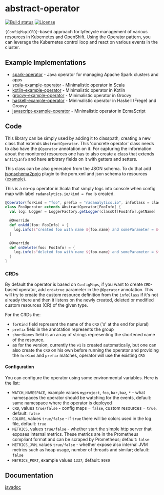 # abstract-operator

[![Build status](https://travis-ci.org/jvm-operators/abstract-operator.svg?branch=master)](https://travis-ci.org/jvm-operators/abstract-operator)
[![License](https://img.shields.io/badge/license-Apache--2.0-blue.svg)](http://www.apache.org/licenses/LICENSE-2.0)

`{ConfigMap|CRD}`-based approach for lyfecycle management of various resources in Kubernetes and OpenShift. Using the Operator pattern, you can leverage the Kubernetes control loop and react on various events in the cluster.

## Example Implementations
* [spark-operator](https://github.com/radanalyticsio/spark-operator) - Java operator for managing Apache Spark clusters and apps
* [scala-example-operator](https://github.com/jvm-operators/scala-example-operator) - Minimalistic operator in Scala
* [kotlin-example-operator](https://github.com/jvm-operators/kotlin-example-operator) - Minimalistic operator in Kotlin
* [groovy-example-operator](https://github.com/jvm-operators/groovy-example-operator) - Minimalistic operator in Groovy
* [haskell-example-operator](https://github.com/jvm-operators/haskell-example-operator) - Minimalistic operator in Haskell (Frege) and Groovy
* [javascript-example-operator](https://github.com/jvm-operators/javascript-example-operator) - Minimalistic operator in EcmaScript

## Code
This library can be simply used by adding it to classpath; creating a new class that extends `AbstractOperator`. This 'concrete operator' class needs to also have the `@Operator` annotation on it. For capturing the information about the monitored resources one has to also create a class that extends `EntityInfo` and have arbitrary fields on it with getters and setters.

This class can be also generated from the JSON schema. To do that add [jsonschema2pojo](https://github.com/radanalyticsio/spark-operator/blob/4f72e740ea2126843b0c240bd800a74169d5f1c2/pom.xml#L50:L53) plugin to the pom.xml and json schema to resources ([example](https://github.com/radanalyticsio/spark-operator/tree/4f72e740ea2126843b0c240bd800a74169d5f1c2/src/main/resources/schema)).

This is a no-op operator in Scala that simply logs into console when config map with label `radanalytics.io/kind = foo` is created.

```Scala
@Operator(forKind = "foo", prefix = "radanalytics.io", infoClass = classOf[FooInfo])
class FooOperator extends AbstractOperator[FooInfo] {
  val log: Logger = LoggerFactory.getLogger(classOf[FooInfo].getName)

  @Override
  def onAdd(foo: FooInfo) = {
    log.info(s"created foo with name ${foo.name} and someParameter = ${foo.someParameter}")
  }

  @Override
  def onDelete(foo: FooInfo) = {
    log.info(s"deleted foo with name ${foo.name} and someParameter = ${foo.someParameter}")
  }
}
```

### CRDs
By default the operator is based on `ConfigMaps`, if you want to create `CRD`-based operator, add `crd=true` parameter in the `@Operator` annotation. This will try to create the custom resource definition from the `infoClass` if it's not already there and then it listens on the newly created, deleted or modified custom resources (CR) of the given type.

For the CRDs the:
* `forKind` field represent the name of the `CRD` ('s' at the end for plural)
* `prefix` field in the annotation represents the group
* `shortNames` field is an array of strings representing the shortened name of the resource.
* as for the version, currently the `v1` is created automatically, but one can also create the `CRD` on his own before running the operator and providing the `forKind` and `prefix` matches, operator will use the existing `CRD`

#### Configuration
You can configure the operator using some environmental variables. Here is the list:
* `WATCH_NAMESPACE`, example values `myproject`, `foo,bar,baz`, `*` - what namespaces the operator should be watching for the events,
default: same namespace where the operator is deployed
* `CRD`, values `true/false` - config maps = `false`, custom resources = `true`, default: `false`
* `COLORS`, values `true/false` - if `true` there will be colors used in the log file, default: `true`
* `METRICS`, values `true/false` - whether start the simple http server that exposes internal metrics. These metrics are in the Prometheus compliant format and can be scraped by Prometheus; default: `false`
* `METRICS_JVM`, values `true/false` - whether expose also internal JVM metrics such as heap usage, number of threads and similar; default: `false`
* `METRICS_PORT`, example values `1337`; default: `8080`


## Documentation
[javadoc](https://jvm-operators.github.io/abstract-operator/)
